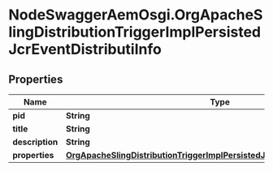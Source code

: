 # NodeSwaggerAemOsgi.OrgApacheSlingDistributionTriggerImplPersistedJcrEventDistributiInfo

## Properties

Name | Type | Description | Notes
------------ | ------------- | ------------- | -------------
**pid** | **String** |  | [optional] 
**title** | **String** |  | [optional] 
**description** | **String** |  | [optional] 
**properties** | [**OrgApacheSlingDistributionTriggerImplPersistedJcrEventDistributiProperties**](OrgApacheSlingDistributionTriggerImplPersistedJcrEventDistributiProperties.md) |  | [optional] 


